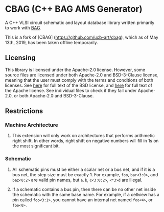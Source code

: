 # CBAG (C++ BAG AMS Generator)

A C++ VLSI circuit schematic and layout database library written primarily to work
with [BAG](https://github.com/bluecheetah/bag).

This is a fork of [CBAG] (https://github.com/ucb-art/cbag), which as of May 13th, 2019,
has been taken offline temporarily.

## Licensing

This library is licensed under the Apache-2.0 license.  However, some source files are licensed
under both Apache-2.0 and BSD-3-Clause license, meaning that the user must comply with the
terms and conditions of both licenses.  See [here](LICENSE.BSD-3-Clause) for full text of the
BSD license, and [here](LICENSE.Apache-2.0) for full text of the Apache license.  See individual
files to check if they fall under Apache-2.0, or both Apache-2.0 and BSD-3-Clause.

## Restrictions

### Machine Architecture

1. This extension will only work on architectures that performs arithmetic right shift.  In other
   words, right shift on negative numbers will fill in 1s on the most significant bit.

### Schematic

1. All schematic pins must be either a scalar net or a bus net, and if it is a bus net,
   the step size must be exactly 1.  For example, `foo`, `bar<3:0>`, and `baz<0:2>` are valid
   pin names, but `a,b`, `c<3:0:2>`, `<*3>d` are illegal.

2. If a schematic contains a bus pin, then there can be no other net inside the schematic with the
   same base name.  For example, if a cellview has a pin called `foo<3:1>`, you cannot have an
   internal net named `foo<4>`, or `foo<0>`.

